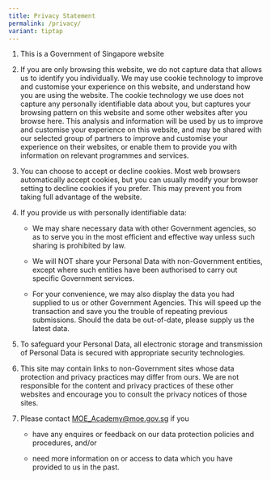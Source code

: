 ```yaml
---
title: Privacy Statement
permalink: /privacy/
variant: tiptap
---
```

<ol>
<li>
<p>This is a Government of Singapore website</p>
</li>
<li>
<p>If you are only browsing this website, we do not capture data that allows
us to identify you individually. We may use cookie technology to improve
and customise your experience on this website, and understand how you are
using the website. The cookie technology we use does not capture any personally
identifiable data about you, but captures your browsing pattern on this
website and some other websites after you browse here. This analysis and
information will be used by us to improve and customise your experience
on this website, and may be shared with our selected group of partners
to improve and customise your experience on their websites, or enable them
to provide you with information on relevant programmes and services.</p>
</li>
<li>
<p>You can choose to accept or decline cookies. Most web browsers automatically
accept cookies, but you can usually modify your browser setting to decline
cookies if you prefer. This may prevent you from taking full advantage
of the website.</p>
</li>
<li>
<p>If you provide us with personally identifiable data:</p>
<ul>
<li>
<p>We may share necessary data with other Government agencies, so as to serve
you in the most efficient and effective way unless such sharing is prohibited
by law.</p>
</li>
<li>
<p>We will NOT share your Personal Data with non-Government entities, except
where such entities have been authorised to carry out specific Government
services.</p>
</li>
<li>
<p>For your convenience, we may also display the data you had supplied to
us or other Government Agencies. This will speed up the transaction and
save you the trouble of repeating previous submissions. Should the data
be out-of-date, please supply us the latest data.</p>
</li>
</ul>
</li>
<li>
<p>To safeguard your Personal Data, all electronic storage and transmission
of Personal Data is secured with appropriate security technologies.</p>
</li>
<li>
<p>This site may contain links to non-Government sites whose data protection
and privacy practices may differ from ours. We are not responsible for
the content and privacy practices of these other websites and encourage
you to consult the privacy notices of those sites.</p>
</li>
<li>
<p>Please contact&nbsp;<a href="mailto:%20MOE_Academy@moe.gov.sg" rel="noopener noreferrer nofollow" target="_blank">MOE_Academy@moe.gov.sg</a>&nbsp;if
you</p>
<ul>
<li>
<p>have any enquires or feedback on our data protection policies and procedures,
and/or</p>
</li>
<li>
<p>need more information on or access to data which you have provided to
us in the past.</p>
</li>
</ul>
</li>
</ol>
<p></p>